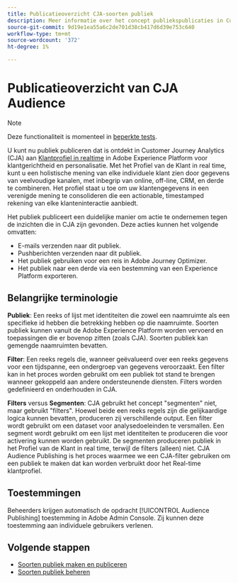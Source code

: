 ```yaml
---
title: Publicatieoverzicht CJA-soorten publiek
description: Meer informatie over het concept publiekspublicaties in Customer Journey Analytics
source-git-commit: 9d19e1ea55a6c2de701d38cb417d6d39e753c640
workflow-type: tm+mt
source-wordcount: '372'
ht-degree: 1%

---
```



# Publicatieoverzicht van CJA Audience

>[!NOTE]
>
>Deze functionaliteit is momenteel in [beperkte tests](/help/release-notes/releases.md).

U kunt nu publiek publiceren dat is ontdekt in Customer Journey Analytics (CJA) aan [Klantprofiel in realtime](https://experienceleague.adobe.com/docs/experience-platform/profile/home.html?lang=en) in Adobe Experience Platform voor klantgerichtheid en personalisatie. Met het Profiel van de Klant in real time, kunt u een holistische mening van elke individuele klant zien door gegevens van veelvoudige kanalen, met inbegrip van online, off-line, CRM, en derde te combineren. Het profiel staat u toe om uw klantengegevens in een verenigde mening te consolideren die een actionable, timestamped rekening van elke klanteninteractie aanbiedt.

Het publiek publiceert een duidelijke manier om actie te ondernemen tegen de inzichten die in CJA zijn gevonden. Deze acties kunnen het volgende omvatten:

* E-mails verzenden naar dit publiek.
* Pushberichten verzenden naar dit publiek.
* Het publiek gebruiken voor een reis in Adobe Journey Optimizer.
* Het publiek naar een derde via een bestemming van een Experience Platform exporteren.

## Belangrijke terminologie

**Publiek**: Een reeks of lijst met identiteiten die zowel een naamruimte als een specifieke id hebben die betrekking hebben op die naamruimte. Soorten publiek kunnen vanuit de Adobe Experience Platform worden vervoerd en toepassingen die er bovenop zitten (zoals CJA). Soorten publiek kan gemengde naamruimten bevatten.

**Filter**: Een reeks regels die, wanneer geëvalueerd over een reeks gegevens voor een tijdspanne, een ondergroep van gegevens veroorzaakt. Een filter kan in het proces worden gebruikt om een publiek tot stand te brengen wanneer gekoppeld aan andere ondersteunende diensten. Filters worden gedefinieerd en onderhouden in CJA.

**Filters** versus **Segmenten**: CJA gebruikt het concept &quot;segmenten&quot; niet, maar gebruikt &quot;filters&quot;. Hoewel beide een reeks regels zijn die gelijkaardige logica kunnen bevatten, produceren zij verschillende output. Een filter wordt gebruikt om een dataset voor analysedoeleinden te versmallen. Een segment wordt gebruikt om een lijst met identiteiten te produceren die voor activering kunnen worden gebruikt. De segmenten produceren publiek in het Profiel van de Klant in real time, terwijl de filters (alleen) niet. CJA Audience Publishing is het proces waarmee we een CJA-filter gebruiken om een publiek te maken dat kan worden verbruikt door het Real-time klantprofiel.

## Toestemmingen

Beheerders krijgen automatisch de opdracht [!UICONTROL Audience Publishing] toestemming in Adobe Admin Console. Zij kunnen deze toestemming aan individuele gebruikers verlenen.

## Volgende stappen

* [Soorten publiek maken en publiceren](/help/components/audiences/publish.md)
* [Soorten publiek beheren](/help/components/audiences/manage.md)



